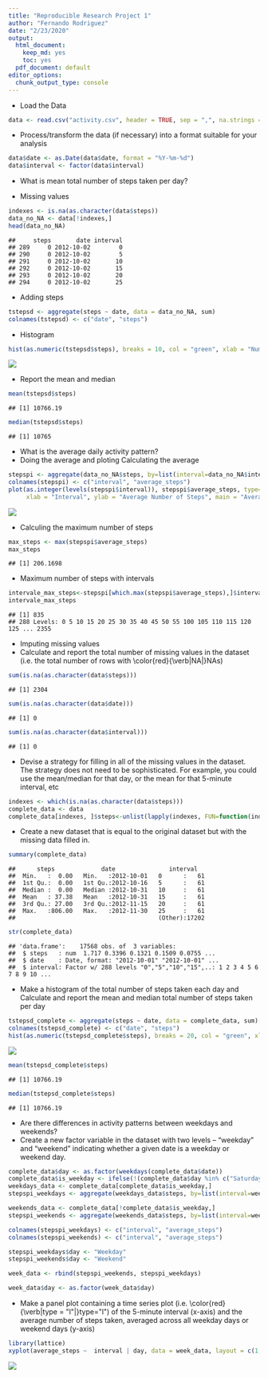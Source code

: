 ```yaml
---
title: "Reproducible Research Project 1"
author: "Fernando Rodriguez"
date: "2/23/2020"
output:
  html_document: 
    keep_md: yes
    toc: yes
  pdf_document: default
editor_options: 
  chunk_output_type: console
---
```


*  Load the Data

```r
data <- read.csv("activity.csv", header = TRUE, sep = ",", na.strings = "NA")
```
*  Process/transform the data (if necessary) into a format suitable for your analysis

```r
data$date <- as.Date(data$date, format = "%Y-%m-%d")
data$interval <- factor(data$interval)
```
*  What is mean total number of steps taken per day?

* Missing values

```r
indexes <- is.na(as.character(data$steps))
data_no_NA <- data[!indexes,]
head(data_no_NA)
```

```
##     steps       date interval
## 289     0 2012-10-02        0
## 290     0 2012-10-02        5
## 291     0 2012-10-02       10
## 292     0 2012-10-02       15
## 293     0 2012-10-02       20
## 294     0 2012-10-02       25
```
*  Adding steps 

```r
tstepsd <- aggregate(steps ~ date, data = data_no_NA, sum)
colnames(tstepsd) <- c("date", "steps")
```
* Histogram 

```r
hist(as.numeric(tstepsd$steps), breaks = 10, col = "green", xlab = "Number of Steps", main= "Histogram of the total number of steps taken each day")
```

![](PA1_template_files/figure-html/unnamed-chunk-5-1.png)<!-- -->
*  Report the mean and median

```r
mean(tstepsd$steps)
```

```
## [1] 10766.19
```

```r
median(tstepsd$steps)
```

```
## [1] 10765
```


*  What is the average daily activity pattern?
*  Doing the average and ploting Calculating the average

```r
stepspi <- aggregate(data_no_NA$steps, by=list(interval=data_no_NA$interval), FUN=mean)
colnames(stepspi) <- c("interval", "average_steps")
plot(as.integer(levels(stepspi$interval)), stepspi$average_steps, type="l",
     xlab = "Interval", ylab = "Average Number of Steps", main = "Average Daily Activity Pattern",  col ="green")
```

![](PA1_template_files/figure-html/unnamed-chunk-7-1.png)<!-- -->
* Calculing the maximum number of steps

```r
max_steps <- max(stepspi$average_steps)
max_steps
```

```
## [1] 206.1698
```
* Maximum number of steps with intervals

```r
intervale_max_steps<-stepspi[which.max(stepspi$average_steps),]$interval
intervale_max_steps
```

```
## [1] 835
## 288 Levels: 0 5 10 15 20 25 30 35 40 45 50 55 100 105 110 115 120 125 ... 2355
```
*  Imputing missing values
*  Calculate and report the total number of missing values in the dataset (i.e. the total number of rows with \color{red}{\verb|NA|}NAs)

```r
sum(is.na(as.character(data$steps)))
```

```
## [1] 2304
```

```r
sum(is.na(as.character(data$date)))
```

```
## [1] 0
```

```r
sum(is.na(as.character(data$interval)))
```

```
## [1] 0
```
* Devise a strategy for filling in all of the missing values in the dataset. The strategy does not need to be sophisticated. For example, you could use the mean/median for that day, or the mean for that 5-minute interval, etc


```r
indexes <- which(is.na(as.character(data$steps)))
complete_data <- data
complete_data[indexes, ]$steps<-unlist(lapply(indexes, FUN=function(indexes){stepspi[data[indexes,]$interval==stepspi$interval,]$average_steps}))
```
*  Create a new dataset that is equal to the original dataset but with the missing data filled in.

```r
summary(complete_data)
```

```
##      steps             date               interval    
##  Min.   :  0.00   Min.   :2012-10-01   0      :   61  
##  1st Qu.:  0.00   1st Qu.:2012-10-16   5      :   61  
##  Median :  0.00   Median :2012-10-31   10     :   61  
##  Mean   : 37.38   Mean   :2012-10-31   15     :   61  
##  3rd Qu.: 27.00   3rd Qu.:2012-11-15   20     :   61  
##  Max.   :806.00   Max.   :2012-11-30   25     :   61  
##                                        (Other):17202
```

```r
str(complete_data)
```

```
## 'data.frame':	17568 obs. of  3 variables:
##  $ steps   : num  1.717 0.3396 0.1321 0.1509 0.0755 ...
##  $ date    : Date, format: "2012-10-01" "2012-10-01" ...
##  $ interval: Factor w/ 288 levels "0","5","10","15",..: 1 2 3 4 5 6 7 8 9 10 ...
```
*  Make a histogram of the total number of steps taken each day and Calculate and report the mean and median total number of steps taken per day

```r
tstepsd_complete <- aggregate(steps ~ date, data = complete_data, sum)
colnames(tstepsd_complete) <- c("date", "steps")
hist(as.numeric(tstepsd_complete$steps), breaks = 20, col = "green", xlab = "Number of Steps", main= "Histogram of the total number of steps taken each day")
```

![](PA1_template_files/figure-html/unnamed-chunk-13-1.png)<!-- -->


```r
mean(tstepsd_complete$steps)
```

```
## [1] 10766.19
```

```r
median(tstepsd_complete$steps)
```

```
## [1] 10766.19
```
*  Are there differences in activity patterns between weekdays and weekends?
* Create a new factor variable in the dataset with two levels – “weekday” and “weekend” indicating whether a given date is a weekday or weekend day.

```r
complete_data$day <- as.factor(weekdays(complete_data$date))
complete_data$is_weekday <- ifelse(!(complete_data$day %in% c("Saturday","Sunday")), TRUE, FALSE)
weekdays_data <- complete_data[complete_data$is_weekday,]
stepspi_weekdays <- aggregate(weekdays_data$steps, by=list(interval=weekdays_data$interval), FUN=mean)

weekends_data <- complete_data[!complete_data$is_weekday,]
stepspi_weekends <- aggregate(weekends_data$steps, by=list(interval=weekends_data$interval), FUN=mean)

colnames(stepspi_weekdays) <- c("interval", "average_steps")
colnames(stepspi_weekends) <- c("interval", "average_steps")

stepspi_weekdays$day <- "Weekday"
stepspi_weekends$day <- "Weekend"

week_data <- rbind(stepspi_weekends, stepspi_weekdays)

week_data$day <- as.factor(week_data$day)
```
*  Make a panel plot containing a time series plot (i.e. \color{red}{\verb|type = "l"|}type="l") of the 5-minute interval (x-axis) and the average number of steps taken, averaged across all weekday days or weekend days (y-axis)


```r
library(lattice)
xyplot(average_steps ~  interval | day, data = week_data, layout = c(1,2), type ="l", ylab="Number of Steps")
```

![](PA1_template_files/figure-html/unnamed-chunk-16-1.png)<!-- -->
